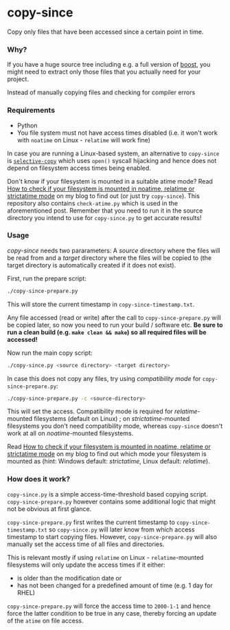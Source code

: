 # copy-since

Copy only files that have been accessed since a certain point in time.

### Why?

If you have a huge source tree including e.g. a full version of [boost](https://www.boost.org), you might need to extract only those files that you actually need for your project.

Instead of manually copying files and checking for compiler errors

### Requirements

* Python
* You file system must not have access times disabled (i.e. it won't work with `noatime` on Linux - `relatime` will work fine)

In case you are running a Linux-based system, an alternative to `copy-since` is [`selective-copy`](https://github.com/ulikoehler/selective-copy) which uses `open()` syscall hijacking and hence does not depend on filesystem access times being enabled.

Don't know if your filesystem is mounted in a suitable atime mode? Read [How to check if your filesystem is mounted in noatime, relatime or strictatime mode](https://techoverflow.net/2019/07/22/how-to-check-if-your-filesystem-is-mounted-in-noatime-relatime-or-strictatime-mode/) on my blog to find out (or just try `copy-since`). This repository also contains `check-atime.py` which is used in the aforementioned post. Remember that you need to run it in the source directory you intend to use for `copy-since.py` to get accurate results!

### Usage

*copy-since* needs two pararameters: A *source* directory where the files will be read from and a *target* directory where the files will be copied to (the target directory is automatically created if it does not exist).

First, run the prepare script:
```sh
./copy-since-prepare.py
```
This will store the current timestamp in `copy-since-timestamp.txt`.

Any file accessed (read or write) after the call to `copy-since-prepare.py` will be copied later, so now you need to run your build / software etc. **Be sure to run a clean build (e.g. `make clean && make`) so all required files will be accessed!**

Now run the main copy script:

```sh
./copy-since.py <source directory> <target directory>
```

In case this does not copy any files, try using *compatibility mode* for `copy-since-prepare.py`:
```sh
./copy-since-prepare.py -c <source-directory>
```
This will set the access. Compatibility mode is required for *relatime*-mounted filesystems (default on Linux) ; on *strictatime*-mounted filesystems you don't need compatibility mode, whereas `copy-since` doesn't work at all on *noatime*-mounted filesystems.

Read [How to check if your filesystem is mounted in noatime, relatime or strictatime mode](https://techoverflow.net/2019/07/22/how-to-check-if-your-filesystem-is-mounted-in-noatime-relatime-or-strictatime-mode/) on my blog to find out which mode your filesystem is mounted as (hint: Windows default: *strictatime*, Linux default: *relatime*).

### How does it work?

`copy-since.py` is a simple access-time-threshold based copying script. `copy-since-prepare.py` however contains some additional logic that might not be obvious at first glance.

`copy-since-prepare.py` first writes the current timestamp to `copy-since-timestamp.txt` so `copy-since.py` will later know from which access timestamp to start copying files. However, `copy-since-prepare.py` will also manually set the access time of all files and directories.

This is relevant mostly if using `relatime` on Linux - `relatime`-mounted filesystems will only update the access times if it either:
* is older than the modification date or
* has not been changed for a predefined amount of time (e.g. 1 day for RHEL)

`copy-since-prepare.py` will force the access time to `2000-1-1` and hence force the latter condition to be true in any case, thereby forcing an update of the `atime` on file access.